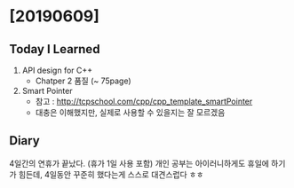 # [20190609] 

## Today I Learned
1. API design for C++
   * Chatper 2 품질 (~ 75page)
1. Smart Pointer
   * 참고 : http://tcpschool.com/cpp/cpp_template_smartPointer
   * 대충은 이해했지만, 실제로 사용할 수 있을지는 잘 모르겠음

## Diary
4일간의 연휴가 끝났다. (휴가 1일 사용 포함)
개인 공부는 아이러니하게도 휴일에 하기가 힘든데, 4일동안 꾸준히 했다는게 스스로 대견스럽다 ㅎㅎ
